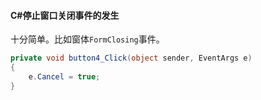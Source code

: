 #### C#停止窗口关闭事件的发生

十分简单。比如窗体`FormClosing`事件。

```c#
private void button4_Click(object sender, EventArgs e)
{
	e.Cancel = true;
}

```

